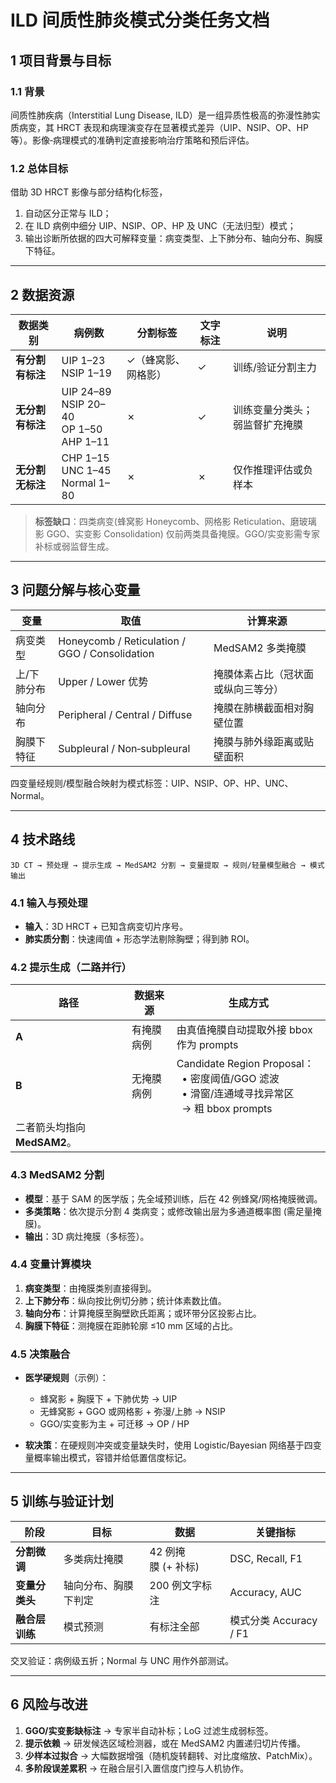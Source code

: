 # ILD 间质性肺炎模式分类任务文档

## 1 项目背景与目标

### 1.1 背景

间质性肺疾病（Interstitial Lung Disease, ILD）是一组异质性极高的弥漫性肺实质病变，其 HRCT 表现和病理演变存在显著模式差异（UIP、NSIP、OP、HP 等）。影像‐病理模式的准确判定直接影响治疗策略和预后评估。

### 1.2 总体目标

借助 3D HRCT 影像与部分结构化标签，

1. 自动区分正常与 ILD；
2. 在 ILD 病例中细分 UIP、NSIP、OP、HP 及 UNC（无法归型）模式；
3. 输出诊断所依据的四大可解释变量：病变类型、上下肺分布、轴向分布、胸膜下特征。

---

## 2 数据资源

| 数据类别       | 病例数                                            | 分割标签       | 文字标注 | 说明              |
| ---------- | ---------------------------------------------- | ---------- | ---- | --------------- |
| **有分割有标注** | UIP 1–23<br>NSIP 1–19                          | ✓（蜂窝影、网格影） | ✓    | 训练/验证分割主力       |
| **无分割有标注** | UIP 24–89<br>NSIP 20–40<br>OP 1–50<br>AHP 1–11 | ✗          | ✓    | 训练变量分类头；弱监督扩充掩膜 |
| **无分割无标注** | CHP 1–15<br>UNC 1–45<br>Normal 1–80            | ✗          | ✗    | 仅作推理评估或负样本      |

> **标签缺口**：四类病变(蜂窝影 Honeycomb、网格影 Reticulation、磨玻璃影 GGO、实变影 Consolidation) 仅前两类具备掩膜。GGO/实变影需专家补标或弱监督生成。

---

## 3 问题分解与核心变量

| 变量     | 取值                                             | 计算来源              |
| ------ | ---------------------------------------------- | ----------------- |
| 病变类型   | Honeycomb / Reticulation / GGO / Consolidation | MedSAM2 多类掩膜      |
| 上/下肺分布 | Upper / Lower 优势                               | 掩膜体素占比（冠状面或纵向三等分） |
| 轴向分布   | Peripheral / Central / Diffuse                 | 掩膜在肺横截面相对胸壁位置     |
| 胸膜下特征  | Subpleural / Non‑subpleural                    | 掩膜与肺外缘距离或贴壁面积     |

四变量经规则/模型融合映射为模式标签：UIP、NSIP、OP、HP、UNC、Normal。

---

## 4 技术路线

```
3D CT → 预处理 → 提示生成 → MedSAM2 分割 → 变量提取 → 规则/轻量模型融合 → 模式输出
```

### 4.1 输入与预处理

* **输入**：3D HRCT + 已知含病变切片序号。
* **肺实质分割**：快速阈值 + 形态学法剔除胸壁；得到肺 ROI。

### 4.2 提示生成（二路并行）

| 路径                   | 数据来源  | 生成方式                                                                                   |
| -------------------- | ----- | -------------------------------------------------------------------------------------- |
| **A**                | 有掩膜病例 | 由真值掩膜自动提取外接 bbox 作为 prompts                                                            |
| **B**                | 无掩膜病例 | Candidate Region Proposal：<br>  • 密度阈值/GGO 滤波<br>  • 滑窗/连通域寻找异常区<br>  → 粗 bbox prompts |
| 二者箭头均指向 **MedSAM2**。 |       |                                                                                        |

### 4.3 MedSAM2 分割

* **模型**：基于 SAM 的医学版；先全域预训练，后在 42 例蜂窝/网格掩膜微调。
* **多类策略**：依次提示分割 4 类病变；或修改输出层为多通道概率图 (需足量掩膜)。
* **输出**：3D 病灶掩膜（多标签）。

### 4.4 变量计算模块

1. **病变类型**：由掩膜类别直接得到。<br>
2. **上下肺分布**：纵向按比例切分肺；统计体素数比值。<br>
3. **轴向分布**：计算掩膜至胸壁欧氏距离；或环带分区投影占比。<br>
4. **胸膜下特征**：测掩膜在距肺轮廓 ≤10 mm 区域的占比。

### 4.5 决策融合

* **医学硬规则**（示例）：

  * 蜂窝影 + 胸膜下 + 下肺优势 → UIP
  * 无蜂窝影 + GGO 或网格影 + 弥漫/上肺 → NSIP
  * GGO/实变影为主 + 可迁移 → OP / HP
* **软决策**：在硬规则冲突或变量缺失时，使用 Logistic/Bayesian 网络基于四变量概率输出模式，容错并给低置信度标记。

---

## 5 训练与验证计划

| 阶段        | 目标         | 数据            | 关键指标               |
| --------- | ---------- | ------------- | ------------------ |
| **分割微调**  | 多类病灶掩膜     | 42 例掩膜 (+ 补标) | DSC, Recall, F1    |
| **变量分类头** | 轴向分布、胸膜下判定 | 200 例文字标注     | Accuracy, AUC      |
| **融合层训练** | 模式预测       | 有标注全部         | 模式分类 Accuracy / F1 |

交叉验证：病例级五折；Normal 与 UNC 用作外部测试。

---

## 6 风险与改进

1. **GGO/实变影缺标注** → 专家半自动补标；LoG 过滤生成弱标签。
2. **提示依赖** → 研发候选区域检测器，或在 MedSAM2 内置递归切片传播。
3. **少样本过拟合** → 大幅数据增强（随机旋转翻转、对比度缩放、PatchMix）。
4. **多阶段误差累积** → 在融合层引入置信度门控与人机协作。
